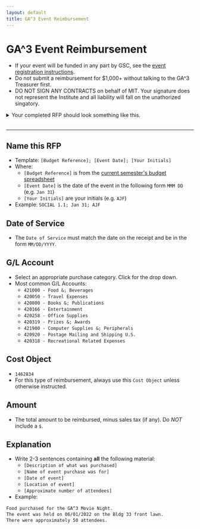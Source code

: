 ```yaml
---
layout: default
title: GA^3 Event Reimbursement
---
```


# GA^3 Event Reimbursement

* If your event will be funded in any part by GSC, see the [event registration instructions](./event-registration).
* Do not submit a reimbursement for $1,000+ without talking to the GA^3 Treasurer first.
* DO NOT SIGN ANY CONTRACTS on behalf of MIT. Your signature does not represent the Institute and all liability will fall on the unathorized singatory.

<details>
<summary>Your completed RFP should look something like this.</summary>
<img src="imgs/ga3-meeting-rfp.png">
</details>
<br/>
<hr/>



## Name this RFP
* Template: `[Budget Reference]; [Event Date]; [Your Initials]`
* Where:
    * `[Budget Reference]` is from the [current semester's budget spreadsheet](./useful-links)
    * `[Event Date]` is the date of the event in the following form `MMM DD` (e.g. `Jan 31`)
    * `[Your Initials]` are your initials (e.g. `AJF`)
* Example: `SOCIAL 1.1; Jan 31; AJF`



## Date of Service
* The `Date of Service` must match the date on the receipt and be in the form `MM/DD/YYYY`.



## G/L Account
* Select an appropriate purchase category. Click for the drop down.
* Most common G/L Accounts:
    * `421000 - Food &; Beverages`
    * `420050 - Travel Expenses`
    * `420800 - Books &; Publications`
    * `420166 - Entertainment`
    * `420258 - Office Supplies`
    * `420319 - Prizes &; Awards`
    * `421900 - Computer Supplies &; Peripherals`
    * `420920 - Postage Mailing and Shipping U.S.`
    * `420318 - Recreational Related Expenses`



## Cost Object
* `1462834`
* For this type of reimbursement, always use this `Cost Object` unless otherwise instructed.



## Amount
* The total amount to be reimbursed, minus sales tax (if any). Do *NOT* include a `$`.



## Explanation
* Write 2-3 sentences containing **all** the following material:
    * `[Description of what was purchased]`
    * `[Name of event purchase was for]`
    * `[Date of event]`
    * `[Location of event]`
    * `[Approximate number of attendees]`
* Example:
```
Food purchased for the GA^3 Movie Night.
The event was held on 06/01/2022 on the Bldg 33 front lawn.
There were approximately 50 attendees.
```
